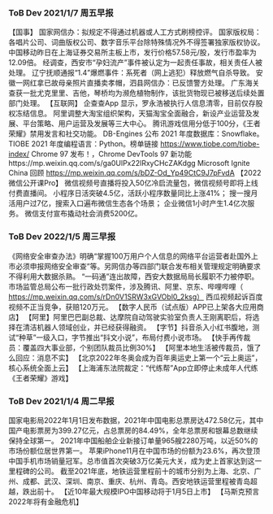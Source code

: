 ### ToB Dev 2021/1/7 周五早报  
【国事】
国家网信办：拟规定不得通过机器或人工方式刷榜控评。
国家版权局：各唱片公司、词曲版权公司、数字音乐平台除特殊情况外不得签署独家版权协议。
中国移动昨日在上海证券交易所主板上市，发行价格57.58元/股，发行市盈率为12.09倍。
经调查，西安市“孕妇流产”事件被认定为一起责任事故，相关责任人被处理。
辽宁抚顺通报“1.4”爆燃事件：系死者（网上逃犯）释放燃气自杀导致。
安徽一网红拿已故母亲照片直播卖孝帽，泗县网信办：已反馈警方处理。
广东海关查获一批尤克里里、吉他，琴桥均为濒危植物制作，该批货物现已被移送后续处置部门处理。
【互联网】
企查查App 显示，罗永浩被执行人信息清零，目前仅存股权冻结信息。
阿里调整大淘宝组织架构，天猫淘宝全面融合，新设产业运营及发展、平台策略、用户运营及发展等三大中心。
腾讯游戏信用分低于100分，《王者荣耀》禁用发言和社交功能。
DB-Engines 公布 2021 年度数据库：Snowflake。
TIOBE 2021 年度编程语言：Python。榜单链接 https://www.tiobe.com/tiobe-index/ 
Chrome 97 发布！，Chrome DevTools 97 新功能https://mp.weixin.qq.com/s/ga0UlPx22lRxyCHcZAKdgg
 Microsoft Ignite China 回顾 https://mp.weixin.qq.com/s/bDZ-Od_Yp49CtC9J7pFvdA
【2022微信公开课Pro】
微信视频号直播将投入50亿冷启流量包，微信视频号即将上线付费直播间。
小程序日活突破4.5亿，活跃小程序数量同比上涨41%；
搜一搜月活用户过7亿，搜索入口遍布微信生态各个场景；
企业微信1小时产生1.4亿次服务。 
微信支付宣布撬动社会消费5200亿。


### ToB Dev 2022/1/5 周三早报   
《网络安全审查办法》明确“掌握100万用户个人信息的网络平台运营者赴国外上市必须申报网络安全审查”等。另网信办等四部门联合发布相关管理规定明确要求不得利用大数据杀熟。
“一码通”连出故障，西安大数据局局长履职不力被停职。
市场监管总局公布一批行政处罚案件，涉及腾讯、阿里、京东、哔哩哔哩（ https://mp.weixin.qq.com/s/rDn0V1SRW3xGVObl0_2ksg）
西瓜视频起诉百度视频不正当竞争，获赔120万元。
【数字人民币（试点版）APP已上架各大应用商店】
【阿里】阿里巴巴副总裁、达摩院自动驾驶实验室负责人王刚离职后，将选择在清洁机器人领域创业，并已经获得融资。
【字节】抖音杀入小红书腹地，测试“种草”一级入口，字节推出“抖文小说”，布局付费小说市场。
【快手再传裁员：覆盖四大事业部，个别团队裁员比例30%】
【阿里本地生活被传裁员，饿了么回应：消息不实】
【北京2022年冬奥会成为百年奥运史上第一个“云上奥运”，核心系统全面上云】
【上海浦东法院裁定：“代练帮”App立即停止未成年人代练《王者荣耀》游戏】

### ToB Dev 2021/1/4 周二早报  
国家电影局2022年1月1日发布数据，2021年中国电影总票房达472.58亿元，其中国产电影票房为399.27亿元，占总票房的84.49%，全年总票房和银幕总数继续保持全球第一。
2021年中国船舶企业新接订单量965艘2280万吨，以近50%的市场份额位居世界第一。
苹果iPhone11月在中国市场的份额为23.6%，再次登顶中国手机市场销量冠军。总市值首次突破3万亿美元大关，成为史上首家达到这一里程碑的公司。
截至2021年底，地铁运营里程前十的城市分别为上海、北京、广州、成都、武汉、深圳、南京、重庆、杭州、青岛。西安地铁运营里程被青岛超越，跌出前十。
【近10年最大规模IPO中国移动将于1月5日上市】
【马斯克预言2022年将有金融危机】

